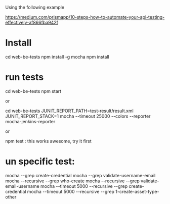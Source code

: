 Using the following example

https://medium.com/prismapp/10-steps-how-to-automate-your-api-testing-effectively-af866fba942f

# Install
cd web-be-tests
npm install -g mocha
npm install

# run tests
cd web-be-tests
npm start

or

cd web-be-tests
JUNIT_REPORT_PATH=test-result/result.xml JUNIT_REPORT_STACK=1 mocha --timeout 25000 --colors --reporter mocha-jenkins-reporter

or 

npm test : this works awesome, try it first

# un specific test:
mocha --grep create-credential
mocha --grep validate-username-email
mocha --recursive --grep who-create
mocha --recursive --grep validate-email-username
mocha --timeout 5000 --recursive --grep create-credential
mocha --timeout 5000 --recursive --grep 1-create-asset-type-other
 
